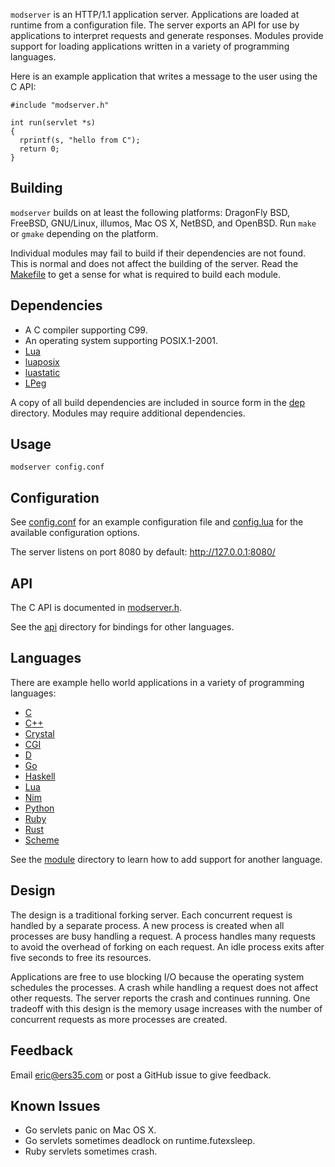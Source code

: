 `modserver` is an HTTP/1.1 application server. Applications are loaded at runtime from a 
configuration file. The server exports an API for use by applications to interpret 
requests and generate responses. Modules provide support for loading applications written 
in a variety of programming languages.

Here is an example application that writes a message to the user using the C API:
```
#include "modserver.h"

int run(servlet *s)
{
  rprintf(s, "hello from C");
  return 0;
}
```

## Building
`modserver` builds on at least the following platforms: DragonFly BSD, FreeBSD, 
GNU/Linux, illumos, Mac OS X, NetBSD, and OpenBSD. Run `make` or `gmake` depending on the 
platform.

Individual modules may fail to build if their dependencies are not found. This is normal 
and does not affect the building of the server. Read the [Makefile](src/Makefile) to get 
a sense for what is required to build each module.

## Dependencies
- A C compiler supporting C99.
- An operating system supporting POSIX.1-2001.
- [Lua](https://www.lua.org/)
- [luaposix](https://github.com/luaposix/luaposix)
- [luastatic](https://github.com/ers35/luastatic)
- [LPeg](http://www.inf.puc-rio.br/~roberto/lpeg/)

A copy of all build dependencies are included in source form in the [dep](src/dep/) 
directory. Modules may require additional dependencies.

## Usage
`modserver config.conf`

## Configuration
See [config.conf](src/config.conf) for an example configuration file and 
[config.lua](src/config.lua) for the available configuration options.

The server listens on port 8080 by default: http://127.0.0.1:8080/

## API
The C API is documented in [modserver.h](src/api/c/modserver.h).

See the [api](src/api/) directory for bindings for other languages.

## Languages
There are example hello world applications in a variety of programming languages:
- [C](src/example/c/hello.c)
- [C++](src/example/c++/hello.cpp)
- [Crystal](src/example/crystal/hello.cr)
- [CGI](src/example/cgi/hello.cgi)
- [D](src/example/d/hello.d)
- [Go](src/example/go/hello.go)
- [Haskell](src/example/haskell/hello.hs)
- [Lua](src/example/lua/hello.lua)
- [Nim](src/example/nim/hello.nim)
- [Python](src/example/python/hello.py)
- [Ruby](src/example/ruby/hello.rb)
- [Rust](src/example/rust/hello.rs)
- [Scheme](src/example/scheme/hello.scm)

See the [module](src/module/) directory to learn how to add support for another 
language.

## Design
The design is a traditional forking server. Each concurrent request is handled by a 
separate process. A new process is created when all processes are busy handling a 
request. A process handles many requests to avoid the overhead of forking on each 
request. An idle process exits after five seconds to free its resources.

Applications are free to use blocking I/O because the operating system schedules the 
processes. A crash while handling a request does not affect other requests. The server 
reports the crash and continues running. One tradeoff with this design is the memory 
usage increases with the number of concurrent requests as more processes are created.

## Feedback
Email [eric@ers35.com](mailto:eric@ers35.com) or post a GitHub issue to give feedback.

## Known Issues
- Go servlets panic on Mac OS X.
- Go servlets sometimes deadlock on runtime.futexsleep.
- Ruby servlets sometimes crash.
